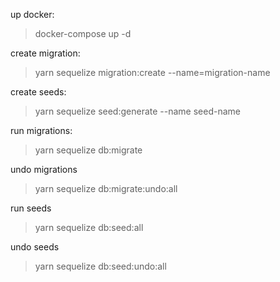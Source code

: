 up docker:
> docker-compose up -d

create migration:
> yarn sequelize migration:create --name=migration-name

create seeds:
> yarn sequelize seed:generate --name seed-name

run migrations:
> yarn sequelize db:migrate

undo migrations
> yarn sequelize db:migrate:undo:all

run seeds
> yarn sequelize db:seed:all

undo seeds
> yarn sequelize db:seed:undo:all
